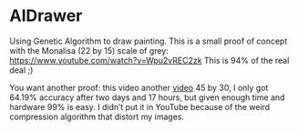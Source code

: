 # AIDrawer
Using Genetic Algorithm to draw painting.
This is a small proof of concept with the Monalisa (22 by 15) scale of grey:
https://www.youtube.com/watch?v=Wpu2vREC2zk
This is 94% of the real deal ;)

You want another proof: this video another [video](https://github.com/dalisama/AIPainter/blob/master/AI%20Painter/AI%20Painter/Monalisa%2030X45%20px/resume%2030x45px.avi "video") 45 by 30, I only got 64.19% accuracy after two days and 17 hours, but given enough time and hardware 99% is easy. I didn’t put it in YouTube because of the weird compression algorithm that distort my images.
